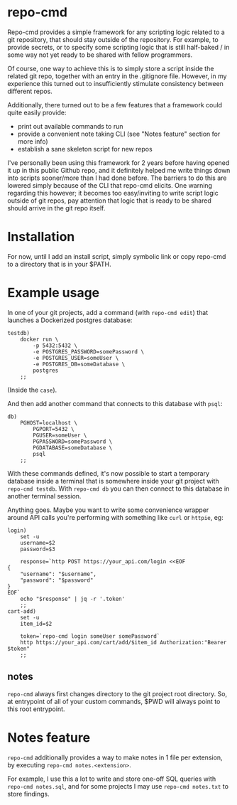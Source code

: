 # repo-cmd

Repo-cmd provides a simple framework for any scripting logic related to a git
repository, that should stay outside of the repository. For example, to provide
secrets, or to specify some scripting logic that is still half-baked / in some
way not yet ready to be shared with fellow programmers.

Of course, one way to achieve this is to simply store a script inside the
related git repo, together with an entry in the .gitignore file. However, in
my experience this turned out to insufficiently stimulate consistency between
different repos.

Additionally, there turned out to be a few features that a framework could
quite easily provide:
- print out available commands to run
- provide a convenient note taking CLI (see "Notes feature" section for more info)
- establish a sane skeleton script for new repos

I've personally been using this framework for 2 years before having opened it
up in this public Github repo, and it definitely helped me write things down
into scripts sooner/more than I had done before. The barriers to do this are
lowered simply because of the CLI that repo-cmd elicits. One warning regarding
this however; it becomes too easy/inviting to write script logic outside of
git repos, pay attention that logic that is ready to be shared should arrive
in the git repo itself.

# Installation

For now, until I add an install script, simply symbolic link or copy repo-cmd
to a directory that is in your $PATH.

# Example usage

In one of your git projects, add a command (with `repo-cmd edit`) that launches
a Dockerized postgres database:
```
testdb)
    docker run \
        -p 5432:5432 \
        -e POSTGRES_PASSWORD=somePassword \
        -e POSTGRES_USER=someUser \
        -e POSTGRES_DB=someDatabase \
        postgres
    ;;
```
(Inside the `case`).

And then add another command that connects to this database with `psql`:
```
db)
    PGHOST=localhost \
        PGPORT=5432 \
        PGUSER=someUser \
        PGPASSWORD=somePassword \
        PGDATABASE=someDatabase \
        psql
    ;;
```

With these commands defined, it's now possible to start a temporary database
inside a terminal that is somewhere inside your git project with
`repo-cmd testdb`. With `repo-cmd db` you can then connect to this database in
another terminal session.

Anything goes. Maybe you want to write some convenience wrapper around API
calls you're performing with something like `curl` or `httpie`, eg:
```
login)
    set -u
    username=$2
    password=$3

    response=`http POST https://your_api.com/login <<EOF
{
    "username": "$username",
    "password": "$password"
}
EOF`
    echo "$response" | jq -r '.token'
    ;;
cart-add)
    set -u
    item_id=$2

    token=`repo-cmd login someUser somePassword`
    http https://your_api.com/cart/add/$item_id Authorization:"Bearer $token"
    ;;
```

## notes

`repo-cmd` always first changes directory to the git project root directory.
So, at entrypoint of all of your custom commands, $PWD will always point to
this root entrypoint.

# Notes feature

`repo-cmd` additionally provides a way to make notes in 1 file per extension,
by executing `repo-cmd notes.<extension>`.

For example, I use this a lot to write and store one-off SQL queries with
`repo-cmd notes.sql`, and for some projects I may use `repo-cmd notes.txt` to
store findings.
